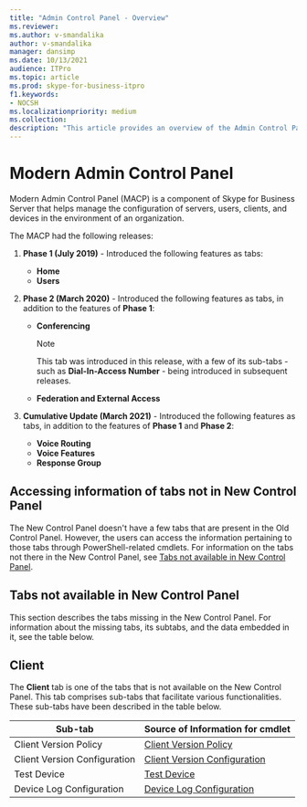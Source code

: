 ```yaml
---
title: "Admin Control Panel - Overview"
ms.reviewer: 
ms.author: v-smandalika
author: v-smandalika
manager: dansimp
ms.date: 10/13/2021
audience: ITPro
ms.topic: article
ms.prod: skype-for-business-itpro
f1.keywords:
- NOCSH
ms.localizationpriority: medium
ms.collection:
description: "This article provides an overview of the Admin Control Panel."
---
```


# Modern Admin Control Panel

Modern Admin Control Panel (MACP) is a component of Skype for Business Server that helps manage the configuration of servers, users, clients, and devices in the environment of an organization.

The MACP had the following releases:

1. **Phase 1 (July 2019)** - Introduced the following features as tabs:

    - **Home**
    - **Users**

2. **Phase 2 (March 2020)** - Introduced the following features as tabs, in addition to the features of **Phase 1**:

    - **Conferencing** 

      > [!NOTE]
      > This tab was introduced in this release, with a few of its sub-tabs - such as **Dial-In-Access Number** - being introduced in subsequent releases.

    - **Federation and External Access**

3. **Cumulative Update (March 2021)** - Introduced the following features as tabs, in addition to the features of **Phase 1** and **Phase 2**: 

    - **Voice Routing**
    - **Voice Features**
    - **Response Group**

## Accessing information of tabs not in New Control Panel

The New Control Panel doesn't have a few tabs that are present in the Old Control Panel. However, the users can access the information pertaining to those tabs through PowerShell-related cmdlets. For information on the tabs not there in the New Control Panel, see [Tabs not available in New Control Panel](#tabs-not-available-in-new-control-panel).

## Tabs not available in New Control Panel

This section describes the tabs missing in the New Control Panel. For information about the missing tabs, its subtabs, and the data embedded in it, see the table below.

## Client

The **Client** tab is one of the tabs that is not available on the New Control Panel. This tab comprises sub-tabs that facilitate various functionalities. These sub-tabs have been described in the table below.

|Sub-tab  |Source of Information for cmdlet  |
|---------|---------|
|Client Version Policy         |    [Client Version Policy](use-powershell-client-tab.md#client-version-policy)     |
|Client Version Configuration      |  [Client Version Configuration](use-powershell-client-tab.md#client-version-configuration)       |
|Test Device     | [Test Device](use-powershell-client-tab.md#test-device)        |
|Device Log Configuration         |    [Device Log Configuration](use-powershell-client-tab.md#device-log-configuration)     |




  



